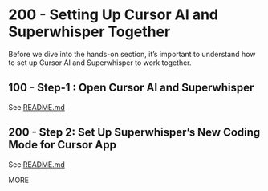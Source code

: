 # 200 - Setting Up Cursor AI and Superwhisper Together

Before we dive into the hands-on section, it’s important to understand how to set up Cursor AI and Superwhisper to work together.

## 100 - Step-1 : Open Cursor AI and Superwhisper

See [README.md](./100/README.md)

## 200 - Step 2: Set Up Superwhisper’s New Coding Mode for Cursor App

See [README.md](./200/README.md)

MORE
